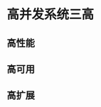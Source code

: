 


# 高并发系统三高  

<!--
 如何模拟超过 5 万用户的并发访问？ 
https://mp.weixin.qq.com/s/CuA98cbQOkYLdT4FUIolVQ

Java系统高并发的解决方案 
https://mp.weixin.qq.com/s?__biz=MzUxNDA1NDI3OA==&mid=2247485308&idx=1&sn=468c87744b25c065617fbc3ed1ab5b31&chksm=f94a8695ce3d0f836e17c46325dd0e9077d4cd5daa690b5bd4814a4ec2dac866166036a16367&scene=0&xtrack=1#rd


高并发架构系列：什么是流量削峰？如何解决秒杀业务的削峰场景
https://blog.csdn.net/m0_37125796/article/details/88833419

如何降低QPS(错峰、限流、削峰)
https://www.pianshen.com/article/2449719440/

-->

## 高性能  

## 高可用


## 高扩展  






